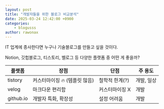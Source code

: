 ```yaml
---
layout: post
title: "개발자들을 위한 블로그 비교분석"
date: 2025-03-24 12:42:00 +0900
categories: 
    - blogusss
author: rawonax
---
```


IT 업계에 종사한다면 누구나 기술블로그를 만들고 싶을 것이다.

Notion, 깃헙블로그, 티스토리, 벨로그 등 다양한 플랫폼 중 어떤 게 좋을까?

| 플랫폼     | 장점                            | 단점              | 주 용도 |
|------------|---------------------------------|-------------------|---------|
| tistory    | 커스터마이징 🔥 (템플릿 많음)     | 철학적 한계(?)    | 개발, 일상 |
| velog      | 마크다운 편리함                 | 커스터마이징 X    | 개발    |
| github.io  | 개발자 특화, 확장성             | 설정 어려움        | 개발    |
